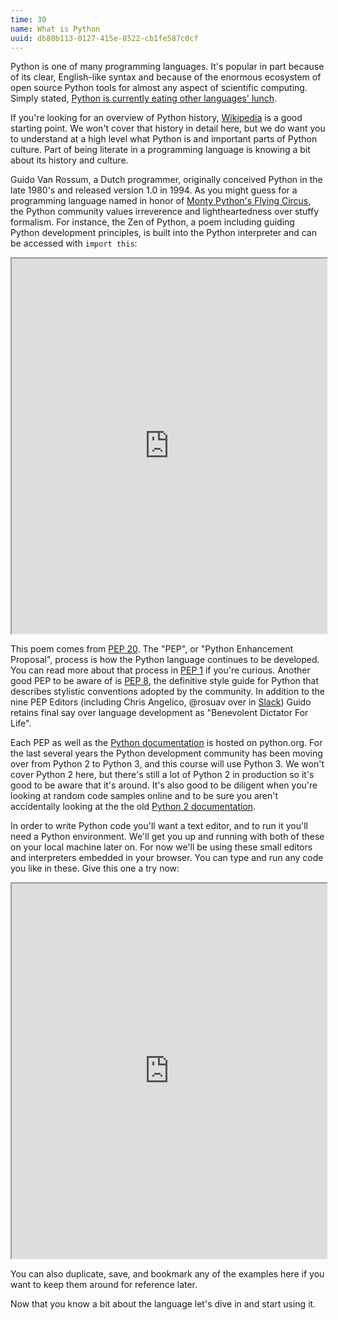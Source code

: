 ```yaml
---
time: 30
name: What is Python
uuid: db80b113-0127-415e-8522-cb1fe587c0cf
---
```


Python is one of many programming languages. It's popular in part because of its clear, English-like syntax and because of the enormous ecosystem of open source Python tools for almost any aspect of scientific computing. Simply stated, [Python is currently eating other languages' lunch](http://www.talyarkoni.org/blog/2013/11/18/the-homogenization-of-scientific-computing-or-why-python-is-steadily-eating-other-languages-lunch/).

If you're looking for an overview of Python history, [Wikipedia](https://en.wikipedia.org/wiki/Python_%28programming_language%29) is a good starting point. We won't cover that history in detail here, but we do want you to understand at a high level what Python is and important parts of Python culture. Part of being literate in a programming language is knowing a bit about its history and culture.

Guido Van Rossum, a Dutch programmer, originally conceived Python in the late 1980's and released version 1.0 in 1994. As you might guess for a programming language named in honor of [Monty Python's Flying Circus](https://www.youtube.com/watch?v=iV2ViNJFZC8), the Python community values irreverence and lightheartedness over stuffy formalism. For instance, the Zen of Python, a poem including guiding Python development principles, is built into the Python interpreter and can be accessed with `import this`:

<iframe height="600px" width="100%" src="https://trinket.io/embed/python3/299a9e5df5"></iframe>

This poem comes from [PEP 20](https://www.python.org/dev/peps/pep-0020/). The "PEP", or "Python Enhancement Proposal", process is how the Python language continues to be developed. You can read more about that process in [PEP 1](https://www.python.org/dev/peps/pep-0001/) if you're curious. Another good PEP to be aware of is [PEP 8](https://www.python.org/dev/peps/pep-0008/), the definitive style guide for Python that describes stylistic conventions adopted by the community. In addition to the nine PEP Editors (including Chris Angelico, @rosuav over in [Slack](https://thinkful.slack.com/messages/general-discussion/)) Guido retains final say over language development as "Benevolent Dictator For Life".

Each PEP as well as the [Python documentation](https://docs.python.org/3.5/library/) is hosted on python.org. For the last several years the Python development community has been moving over from Python 2 to Python 3, and this course will use Python 3. We won't cover Python 2 here, but there's still a lot of Python 2 in production so it's good to be aware that it's around. It's also good to be diligent when you're looking at random code samples online and to be sure you aren't accidentally looking at the the old [Python 2 documentation](https://docs.python.org/2.7/library/).

In order to write Python code you'll want a text editor, and to run it you'll need a Python environment. We'll get you up and running with both of these on your local machine later on. For now we'll be using these small editors and interpreters embedded in your browser. You can type and run any code you like in these. Give this one a try now:

<iframe height="600px" width="100%" src="https://trinket.io/embed/python3/4119ca4757"></iframe>

You can also duplicate, save, and bookmark any of the examples here if you want to keep them around for reference later.

Now that you know a bit about the language let's dive in and start using it.

